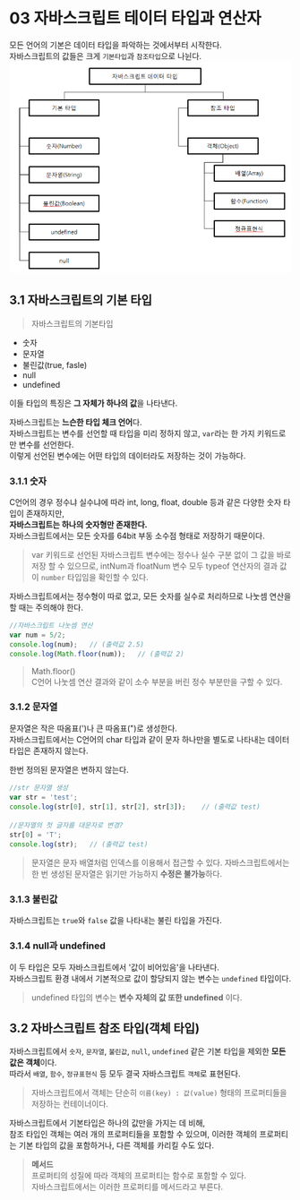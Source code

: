 # 03 자바스크립트 테이터 타입과 연산자
모든 언어의 기본은 데이터 타입을 파악하는 것에서부터 시작한다.  
자바스크립트의 값들은 크게 `기본타입`과 `참조타입`으로 나뉜다.
![자바스크립트 데이터 타입 image](./images/img_dataType.png "자바스크립트 데이터 타입")

## 3.1 자바스크립트의 기본 타입
>자바스크립트의 기본타입
- 숫자
- 문자열
- 불린값(true, fasle)
- null
- undefined  

이들 타입의 특징은 <strong>그 자체가 하나의 값</strong>을 나타낸다.  

자바스크립트는 <strong>느슨한 타입 체크 언어</strong>다.  
자바스크립트는 변수를 선언할 때 타입을 미리 정하지 않고, `var`라는 한 가지 키워드로만 변수를 선언한다.  
이렇게 선언된 변수에는 어떤 타입의 데이터라도 저장하는 것이 가능하다.  

### 3.1.1 숫자

C언어의 경우 정수냐 실수냐에 따라 int, long, float, double 등과 같은 다양한 숫자 타입이 존재하지만,  
<strong>자바스크립트는 하나의 숫자형만 존재한다.</strong>  
자바스크립트에서는 모든 숫자를 64bit 부동 소수점 형태로 저장하기 때문이다.
>var 키워드로 선언된 자바스크립트 변수에는 정수나 실수 구분 없이 그 값을 바로 저장 할 수 있으므로, intNum과 floatNum 변수 모두 typeof 연산자의 결과 값이 `number` 타입임을 확인할 수 있다.  

자바스크립트에서는 정수형이 따로 없고, 모든 숫자를 실수로 처리하므로 나눗셈 연산을 할 때는 주의해야 한다.  
```js
//자바스크립트 나눗셈 연산
var num = 5/2;
console.log(num);   // (출력값 2.5)
console.log(Math.floor(num));   // (출력값 2)
```
>Math.floor()  
C언어 나눗셈 연산 결과와 같이 소수 부분을 버린 정수 부분만을 구할 수 있다.

### 3.1.2 문자열
문자열은 작은 따옴표(')나 큰 따옴표(")로 생성한다.  
자바스크립트에서는 C언어의 char 타입과 같이 문자 하나만을 별도로 나타내는 데이터 타입은 존재하지 않는다.  

한번 정의된 문자열은 변하지 않는다.
```js
//str 문자열 생성
var str = 'test';
console.log(str[0], str[1], str[2], str[3]);    // (출력값 test)

//문자열의 첫 글자를 대문자로 변경?
str[0] = 'T';
console.log(str);   // (출력값 test)
```
>문자열은 문자 배열처럼 인덱스를 이용해서 접근할 수 있다.
자바스크립트에서는 한 번 생성된 문자열은 읽기만 가능하지 <strong>수정은 불가능</strong>하다.  

### 3.1.3 불린값
자바스크립트는 `true`와 `false` 값을 나타내는 불린 타입을 가진다.

### 3.1.4 null과 undefined
이 두 타입은 모두 자바스크립트에서 '값이 비어있음'을 나타낸다.  
자바스크립트 환경 내에서 기본적으로 값이 할당되지 않는 변수는 `undefined` 타입이다.  
> undefined 타입의 변수는 <strong>변수 자체의 값 또한 undefined</strong> 이다.

## 3.2 자바스크립트 참조 타입(객체 타입)
자바스크립트에서 `숫자`, `문자열`, `불린값`, `null`, `undefined` 같은 기본 타입을 제외한 <strong>모든 값은 객체</strong>이다.  
따라서 `배열`, `함수`, `정규표현식` 등 모두 결국 자바스크립트 `객체`로 표현된다.  
>자바스크립트에서 객체는 단순히 `이름(key) : 값(value)` 형태의 프로퍼티들을 저장하는 컨테이너이다.  

자바스크립트에서 기본타입은 하나의 값만을 가지는 데 비해,  
참조 타입인 객체는 여러 개의 프로퍼티들을 포함할 수 있으며, 이러한 객체의 프로퍼티는 기본 타입의 값을 포함하거나, 다른 객체를 카리킬 수도 있다.  

><strong>메서드</strong>  
프로퍼티의 성질에 따라 객체의 프로퍼티는 함수로 포함할 수 있다.  
자바스크립트에서는 이러한 프로퍼티를 메서드라고 부른다.

